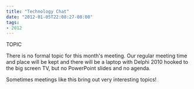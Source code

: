 ```yaml
---
title: "Technology Chat"
date: "2012-01-05T22:08:27-08:00"
tags:
- 2012
---
```


TOPIC

There is no formal topic for this month's meeting. Our regular meeting time and place will be kept and there will be a laptop with Delphi 2010 hooked to the big screen TV, but no PowerPoint slides and no agenda.

Sometimes meetings like this bring out very interesting topics!
